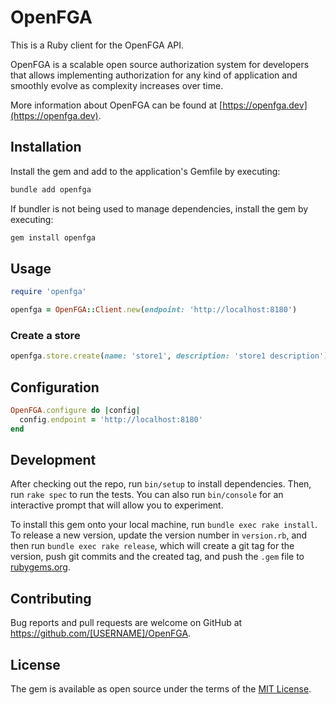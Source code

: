 # OpenFGA

This is a Ruby client for the OpenFGA API.

OpenFGA is a scalable open source authorization system for developers that allows implementing authorization for any kind of application and smoothly evolve as complexity increases over time.

More information about OpenFGA can be found at [https://openfga.dev](https://openfga.dev).

## Installation

Install the gem and add to the application's Gemfile by executing:

```sh
bundle add openfga
```

If bundler is not being used to manage dependencies, install the gem by executing:

```sh
gem install openfga
```

## Usage

```rb
require 'openfga'

openfga = OpenFGA::Client.new(endpoint: 'http://localhost:8180')
```

### Create a store

```rb
openfga.store.create(name: 'store1', description: 'store1 description')
```

## Configuration

```rb
OpenFGA.configure do |config|
  config.endpoint = 'http://localhost:8180'
end
```

## Development

After checking out the repo, run `bin/setup` to install dependencies. Then, run `rake spec` to run the tests. You can also run `bin/console` for an interactive prompt that will allow you to experiment.

To install this gem onto your local machine, run `bundle exec rake install`. To release a new version, update the version number in `version.rb`, and then run `bundle exec rake release`, which will create a git tag for the version, push git commits and the created tag, and push the `.gem` file to [rubygems.org](https://rubygems.org).

## Contributing

Bug reports and pull requests are welcome on GitHub at https://github.com/[USERNAME]/OpenFGA.

## License

The gem is available as open source under the terms of the [MIT License](https://opensource.org/licenses/MIT).
